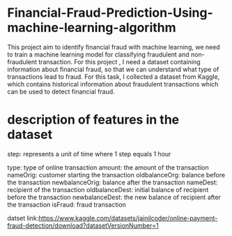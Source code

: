 # Financial-Fraud-Prediction-Using-machine-learning-algorithm 
This project aim to identify financial fraud with machine learning, we need to train a machine learning model for classifying fraudulent and non-fraudulent transaction. For this project , I need a dataset containing information about financial fraud, so that we can understand what type of transactions lead to fraud. For this task, I collected a dataset from Kaggle, which contains historical information about fraudulent transactions which can be used to detect financial fraud.
# description of features in the dataset
<p>step: represents a unit of time where 1 step equals 1 hour</p>
type: type of online transaction
amount: the amount of the transaction
nameOrig: customer starting the transaction
oldbalanceOrg: balance before the transaction
newbalanceOrig: balance after the transaction
nameDest: recipient of the transaction
oldbalanceDest: initial balance of recipient before the transaction
newbalanceDest: the new balance of recipient after the transaction
isFraud: fraud transaction

datset link:https://www.kaggle.com/datasets/jainilcoder/online-payment-fraud-detection/download?datasetVersionNumber=1
